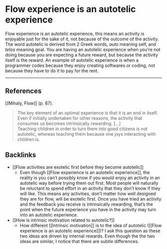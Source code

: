 # Flow experience is an autotelic experience
Flow experience is an autotelic experience, this means an activity is enjoyable just for the sake of it, not because of the outcome of the activity. The word autotelic is derived from 2 Greek words, *auto* meaning self, and *telos* meaning goal. You are having an autotelic experience when you’re not doing because you are expecting a future reward, but because the activity itself is the reward. An example of autotelic experience is when a programmer codes because they enjoy creating softwares or coding, not because they have to do it to pay for the rent.

---
## References
[[Mihaly, Flow]] (p. 67).
> The key element of an optimal experience is that it is an end in itself. Even if initially undertaken for other reasons, the activity that consumes us becomes intrinsically rewarding. […]  
> Teaching children in order to turn them into good citizens is not autotelic, whereas teaching them because one joys interacting with children is.

## Backlinks
* [[Flow activities are exotelic first before they become autotelic]]
	* Even though [[Flow experience is an autotelic experience]], the reality is you can’t possibly know if you would enjoy an activity in an autotelic way before trying them out first. Most people will naturally be reluctant to spend effort in an activity that they don’t know if they will like. This means any activities, don’t matter how well designed they are for flow, will be exotelic first. Once you have tried an activity and the feedback you receive is intrinsically rewarding, that’s the point when the future experience you have in the activity may turn into an autotelic experience.
* [[How is intrinsic motivation related to autotelic?]]
	* How different [[Intrinsic motivation]] is to the idea of autotelic ([[Flow experience is an autotelic experience]])? I ask this question as these two ideas are driven by internal rewards. Even though the the two ideas are similar, I notice that there are subtle differences.

<!-- #evergreen #flow #autotelic -->

<!-- {BearID:A46BCA68-50ED-41A9-922D-58D96D1FAD1B-20237-00004961BACFF37E} -->

